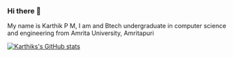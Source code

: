 ### Hi there 👋
My name is Karthik P M, I am and Btech undergraduate in computer science and engineering from Amrita University, Amritapuri

[![Karthiks's GitHub stats](https://github-readme-stats.vercel.app/api?username=Karthik-PM)](https://github.com/Karthik-PM/github-readme-stats)

<!--
**Karthik-PM/Karthik-PM** is a ✨ _special_ ✨ repository because its `README.md` (this file) appears on your GitHub profile.

Here are some ideas to get you started:

- 🔭 I’m currently working on ...
🌱 I’m currently learning make good PRs
- 👯 I’m looking to collaborate on ...
- 🤔 I’m looking for help with ...
- 💬 Ask me about ...
- 📫 How to reach me: ...
😄 Pronouns: He/Him
- ⚡ Fun fact: ...
-->

